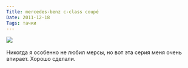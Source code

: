 ```yaml
---
Title: mercedes-benz c-class coupé
Date: 2011-12-18
Tags: тачки
---
```


<div class="text"><img src="http://dl.dropbox.com/u/140528/site/mercedes-2012-c-class.jpg" /><br /><br />
Никогда я особенно не любил мерсы, но вот эта серия меня очень впирает. Хорошо сделали.</div>